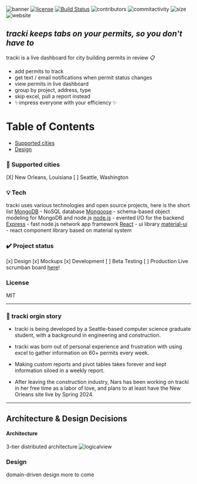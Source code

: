 ![banner](https://i.imgur.com/GAX2b1I.png)
[![license](https://img.shields.io/github/license/dec0dOS/amazing-github-template.svg?style=flat-square)](LICENSE) [![Build Status](https://travis-ci.org/joemccann/dillinger.svg?branch=master)](https://travis-ci.org/joemccann/dillinger)  ![contributors](https://img.shields.io/github/contributors/narissatsuboi/tracki) ![commitactivity](https://img.shields.io/github/commit-activity/m/narissatsuboi/tracki)  ![size](https://img.shields.io/github/repo-size/narissatsuboi/tracki) ![website](https://img.shields.io/website?down_message=offline&up_color=green&up_message=online&url=https%3A%2F%2Ftracki.gg)

## _tracki keeps tabs on your permits, so you don't have to_
tracki is a live dashboard for city building permits in review 📋
-  add permits to track 
- get text / email notifications when permit status changes 
- view  permits in live dashboard
- group by project, address, type 
- skip excel, pull a report instead 
- ✨impress everyone with your efficiency ✨

# Table of Contents 
- [Supported cities](#Supported-cities)
- [Design](#Design)


### 📍 Supported cities 
[X] New Orleans, Louisiana
[ ] Seattle, Washington 

### 💡 Tech 
tracki uses various technologies and open source projects, 
here is the short list 
[MongoDB] - NoSQL database
[Mongoose] - schema-based object modeling for MongoDB and node.js
[node.js] - evented I/O for the backend
[Express] - fast node.js network app framework
[React] - ui library 
[material-ui] - react component library based on material system  

### ✔️ Project status
[x] Design
[x] Mockups
[x] Development
[ ] Beta Testing
[ ] Production
Live scrumban board [here](https://github.com/users/narissatsuboi/projects/3)!

### License 
MIT  

---


### 📌  tracki orgin story  
- tracki is being developed by a Seattle-based computer science graduate student, 
with a background in engineering and construction. 

- tracki was born out of personal experience and frustration with using excel to gather
information on 60+ permits every week. 

- Making custom reports and pivot tables takes forever and kept information siloed in a 
weekly report.

- After leaving the construction industry, Nars has been working on tracki in her free time 
as a labor of love, and plans to at least have the New Orleans site live by Spring 2024. 

---

## Architecture & Design Decisions  
#### Architecture 
3-tier distributed architecture
![logicalview] 

### Design 
domain-driven design 
more to come 

[//]: # (These are reference links used in the body of this note and get stripped out when the markdown processor does its job. There is no need to format nicely because it shouldn't be seen. Thanks SO - http://stackoverflow.com/questions/4823468/store-comments-in-markdown-syntax)

   [git-repo-url]: <https://github.com/narissatsuboi/tracki.git>
   [MongoDB]: <http://mongodb.com> 
   [Mongoose]: <https://mongoosejs.com/> 
   [node.js]: <http://nodejs.org>
   [express]: <http://expressjs.com>
   [react]: <https://react.dev/>
   [material-ui]: <https://mui.com/>
   [logicalview]: <https://i.imgur.com/fi72caZ.png>
